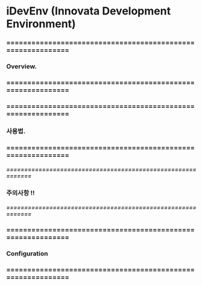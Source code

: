 
# iDevEnv (Innovata Development Environment)

### ============================================================
### Overview.
### ============================================================


### ============================================================
### 사용법.
### ============================================================


##### ============================================================
### 주의사항 !!
##### ============================================================


### ============================================================
### Configuration
### ============================================================
